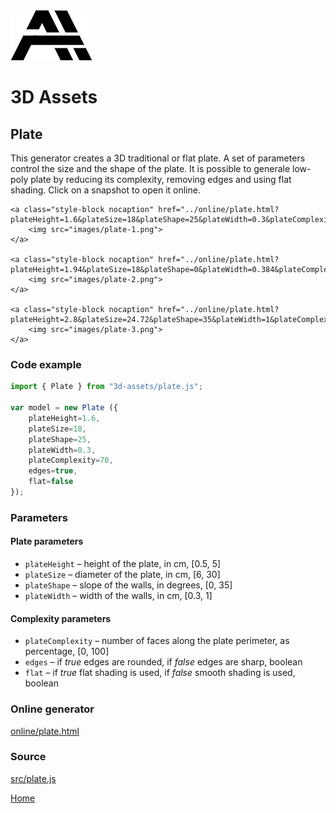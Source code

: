<img class="logo" src="../assets/logo/logo.png">


# 3D Assets


## Plate

This generator creates a 3D traditional or flat plate. A set
of parameters control the size and the shape of the plate.
It is possible to generale low-poly plate by reducing its
complexity, removing edges and using flat shading. Click
on a snapshot to open it online.

<p class="gallery">

	<a class="style-block nocaption" href="../online/plate.html?plateHeight=1.6&plateSize=18&plateShape=25&plateWidth=0.3&plateComplexity=70&edges=true&flat=false">
		<img src="images/plate-1.png">
	</a>

	<a class="style-block nocaption" href="../online/plate.html?plateHeight=1.94&plateSize=18&plateShape=0&plateWidth=0.384&plateComplexity=99&edges=true&flat=false">
		<img src="images/plate-2.png">
	</a>

	<a class="style-block nocaption" href="../online/plate.html?plateHeight=2.8&plateSize=24.72&plateShape=35&plateWidth=1&plateComplexity=15&edges=false&flat=true">
		<img src="images/plate-3.png">
	</a>

</p>


### Code example

```js
import { Plate } from "3d-assets/plate.js";

var model = new Plate ({
	plateHeight=1.6,
	plateSize=18,
	plateShape=25,
	plateWidth=0.3,
	plateComplexity=70,
	edges=true,
	flat=false
});
```


### Parameters

#### Plate parameters

* `plateHeight` &ndash; height of the plate, in cm, [0.5, 5]
* `plateSize` &ndash; diameter of the plate, in cm, [6, 30]
* `plateShape` &ndash; slope of the walls, in degrees, [0, 35]
* `plateWidth` &ndash; width of the walls, in cm, [0.3, 1]

#### Complexity parameters

* `plateComplexity` &ndash; number of faces along the plate perimeter, as percentage, [0, 100]
* `edges` &ndash; if *true* edges are rounded, if *false* edges are sharp, boolean
* `flat` &ndash; if *true* flat shading is used, if *false* smooth shading is used, boolean
	
	
### Online generator

[online/plate.html](../online/plate.html)

### Source

[src/plate.js](https://github.com/boytchev/assets/blob/main/src/plate.js)

		
<div class="footnote">
	<a href="../">Home</a>
</div>